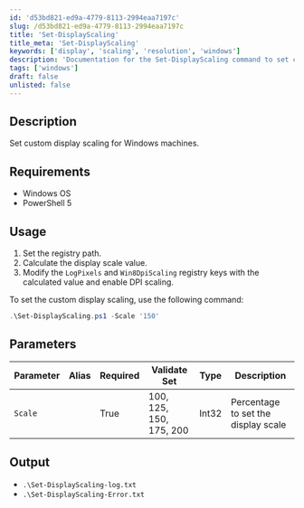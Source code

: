 ```yaml
---
id: 'd53bd821-ed9a-4779-8113-2994eaa7197c'
slug: /d53bd821-ed9a-4779-8113-2994eaa7197c
title: 'Set-DisplayScaling'
title_meta: 'Set-DisplayScaling'
keywords: ['display', 'scaling', 'resolution', 'windows']
description: 'Documentation for the Set-DisplayScaling command to set custom display scaling for Windows machines.'
tags: ['windows']
draft: false
unlisted: false
---
```


## Description
Set custom display scaling for Windows machines.

## Requirements
- Windows OS
- PowerShell 5

## Usage
1. Set the registry path.
2. Calculate the display scale value.
3. Modify the `LogPixels` and `Win8DpiScaling` registry keys with the calculated value and enable DPI scaling.

To set the custom display scaling, use the following command:

```powershell
.\Set-DisplayScaling.ps1 -Scale '150'
```

## Parameters

| Parameter         | Alias | Required | Validate Set        | Type  | Description                         |
| ----------------- | ----- | -------- | ------------------- | ----- | ------------------------------------|
| `Scale`           |       | True     | 100, 125, 150, 175, 200 | Int32 | Percentage to set the display scale |

## Output
- `.\Set-DisplayScaling-log.txt`
- `.\Set-DisplayScaling-Error.txt`